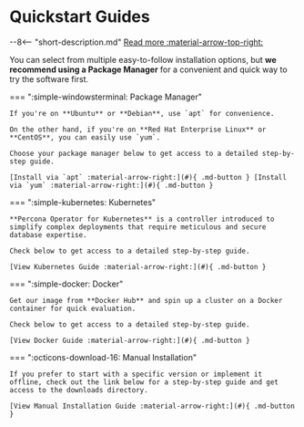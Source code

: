 # Quickstart Guides

--8<-- "short-description.md"
[Read more :material-arrow-top-right:](../index.md)

You can select from multiple easy-to-follow installation options, but **we recommend using a Package Manager** for a convenient and quick way to try the software first.

=== ":simple-windowsterminal: Package Manager"

    If you're on **Ubuntu** or **Debian**, use `apt` for convenience.
    
    On the other hand, if you're on **Red Hat Enterprise Linux** or **CentOS**, you can easily use `yum`.
    
    Choose your package manager below to get access to a detailed step-by-step guide.

    [Install via `apt` :material-arrow-right:](#){ .md-button } [Install via `yum` :material-arrow-right:](#){ .md-button }

=== ":simple-kubernetes: Kubernetes"

    **Percona Operator for Kubernetes** is a controller introduced to simplify complex deployments that require meticulous and secure database expertise.
    
    Check below to get access to a detailed step-by-step guide.

    [View Kubernetes Guide :material-arrow-right:](#){ .md-button }

=== ":simple-docker: Docker"

    Get our image from **Docker Hub** and spin up a cluster on a Docker container for quick evaluation.

    Check below to get access to a detailed step-by-step guide.

    [View Docker Guide :material-arrow-right:](#){ .md-button }

=== ":octicons-download-16:  Manual Installation"

    If you prefer to start with a specific version or implement it offline, check out the link below for a step-by-step guide and get access to the downloads directory.

    [View Manual Installation Guide :material-arrow-right:](#){ .md-button }